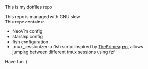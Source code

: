 This is my dotfiles repo

This repo is managed with GNU stow  
This repo contains:
- NeoVim config
- starship config
- fish configuration
- tmux_sessionizer: a fish script inspired by [ThePrimeagen](https://github.com/ThePrimeagen/.dotfiles/blob/master/bin/.local/scripts/tmux-sessionizer), allows jumping between different tmux sessions using fzf

Have fun :)
